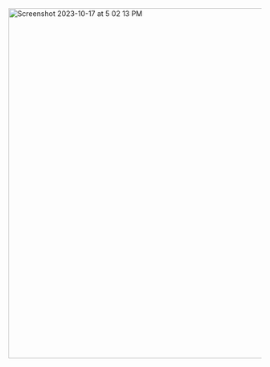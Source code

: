 <img width="696" alt="Screenshot 2023-10-17 at 5 02 13 PM" src="https://github.com/willshepp28/built-with-react/assets/28759252/dff1b133-e6d1-4f5c-8daf-c941629f3db6">
